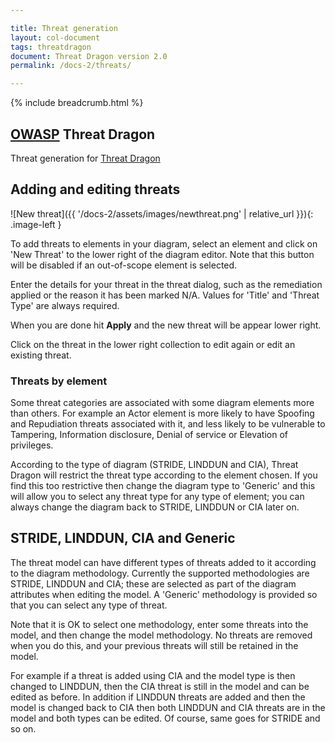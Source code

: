 ```yaml
---

title: Threat generation
layout: col-document
tags: threatdragon
document: Threat Dragon version 2.0
permalink: /docs-2/threats/

---
```


{% include breadcrumb.html %}
<style type="text/css">
.image-left {
  display: block;
  margin-left: auto;
  margin-right: 15px;
  float: left;
}
</style>

## [OWASP](https://www.owasp.org) Threat Dragon

Threat generation for [Threat Dragon](http://owasp.org/www-project-threat-dragon)

## Adding and editing threats

![New threat]({{ '/docs-2/assets/images/newthreat.png' | relative_url }}){: .image-left }

To add threats to elements in your diagram, select an element
and click on 'New Threat' to the lower right of the diagram editor.
Note that this button will be disabled if an out-of-scope element is selected.

Enter the details for your threat in the threat dialog,
such as the remediation applied or the reason it has been marked N/A.
Values for 'Title' and 'Threat Type' are always required.

When you are done hit **Apply** and the new threat will be appear lower right.

Click on the threat in the lower right collection to edit again or edit an existing threat.

### Threats by element
Some threat categories are associated with some diagram elements more than others.
For example an Actor element is more likely to have Spoofing and Repudiation threats
associated with it, and less likely to be vulnerable to
Tampering, Information disclosure, Denial of service or Elevation of privileges.

According to the type of diagram (STRIDE, LINDDUN and CIA),
Threat Dragon will restrict the threat type according to  the element chosen.
If you find this too restrictive then change the diagram type to 'Generic'
and this will allow you to select any threat type for any type of element;
you can always change the diagram back to STRIDE, LINDDUN or CIA later on.

## STRIDE, LINDDUN, CIA and Generic
The threat model can have different types of threats added to it according to the diagram methodology.
Currently the supported methodologies are STRIDE, LINDDUN and CIA;
these are selected as part of the diagram attributes when editing the model.
A 'Generic' methodology is provided so that you can select any type of threat. 

Note that it is OK to select one methodology, enter some threats into the model,
and then change the model methodology. No threats are removed when you do this,
and your previous threats will still be retained in the model.

For example if a threat is added using CIA and the model type is then changed to LINDDUN,
then the CIA threat is still in the model and can be edited as before.
In addition if LINDDUN threats are added and then the model is changed back to CIA
then both LINDDUN and CIA threats are in the model and both types can be edited.
Of course, same goes for STRIDE and so on.

